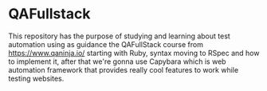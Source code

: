 # QAFullstack
This repository has the purpose of studying and learning about test automation using as guidance the QAFullStack course from https://www.qaninja.io/ starting with Ruby, syntax moving to RSpec and how to implement it, after that we're gonna use Capybara which is web automation framework that provides really cool features to work while testing websites.
